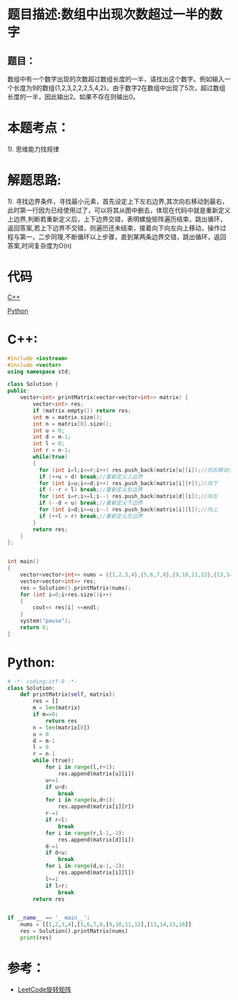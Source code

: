 # 题目描述:数组中出现次数超过一半的数字

## 题目：
数组中有一个数字出现的次数超过数组长度的一半，请找出这个数字。例如输入一个长度为9的数组{1,2,3,2,2,2,5,4,2}。由于数字2在数组中出现了5次，超过数组长度的一半，因此输出2。如果不存在则输出0。

# 本题考点：
  
  1). 思维能力找规律
  
  
# 解题思路:
  1). 寻找边界条件，寻找最小元素，首先设定上下左右边界,其次向右移动到最右，此时第一行因为已经使用过了，可以将其从图中删去，体现在代码中就是重新定义上边界,判断若重新定义后，上下边界交错，表明螺旋矩阵遍历结束，跳出循环，返回答案,若上下边界不交错，则遍历还未结束，接着向下向左向上移动，操作过程与第一，二步同理,不断循环以上步骤，直到某两条边界交错，跳出循环，返回答案,时间复杂度为O(n)

# 代码

[C++](MoreThanHalfNumber.cpp)

[Python](MoreThanHalfNumber.py)

# C++:
```c++
#include <iostream>
#include <vector>
using namespace std;

class Solution {
public:
    vector<int> printMatrix(vector<vector<int>> matrix) {
        vector<int> res;
        if (matrix.empty()) return res;
        int m = matrix.size();
        int n = matrix[0].size();
        int u = 0;
        int d = m-1;
        int l = 0;
        int r = n-1;
        while(true)
        {
          for (int i=l;i<=r;i++) res.push_back(matrix[u][i]);//向右移动至最右
          if (++u > d) break;//重新定义上边界
          for (int i=u;i<=d;i++) res.push_back(matrix[i][r]);//向下
          if (--r < l) break;//重新定义右边界
          for (int i=r;i>=l;i--) res.push_back(matrix[d][i]);//向左
          if (--d < u) break;//重新定义下边界
          for (int i=d;i>=u;i--) res.push_back(matrix[i][l]);//向上
          if (++l > r) break;//重新定义左边界
        }
        return res;
    }
};


int main()
{
    vector<vector<int>> nums = {{1,2,3,4},{5,6,7,8},{9,10,11,12},{13,14,15,16}};
    vector<vector<int>> res;
    res = Solution().printMatrix(nums);
    for (int i=0;i<res.size()i++)
    {
        cout<< res[i] <<endl;
    }
    system("pause");
    return 0;
}

```

# Python:
```python
# -*- coding:utf-8 -*-
class Solution:
    def printMatrix(self, matrix):
        res = []
        m = len(matrix)
        if m==0:
            return res
        n = len(matrix[0])
        u = 0
        d = m-1
        l = 0
        r = n-1
        while (true):
            for i in range(l,r+1):
                res.append(matrix[u][i])
            u+=1
            if u>d:
                break
            for i in range(u,d+1):
                res.append(matrix[i][r])
            r-=1
            if r<l:
                break
            for i in range(r,l-1,-1):
                res.append(matrix[d][i])
            d-=1
            if d<u:
                break
            for i in range(d,u-1,-1):
                res.append(matrix[i][l])
            l+=1
            if l>r:
                break
        return res


if __name__ == '_ main__':
    nums = [[1,2,3,4],[5,6,7,8,[9,10,11,12],[13,14,15,16]]
    res = Solution().printMatrix(nums)
    print(res)
```

# 参考：
   - [LeetCode旋转矩阵](https://github.com/bryceustc/LeetCode_Note/blob/master/cpp/Spiral-Matrix/README.md) 


